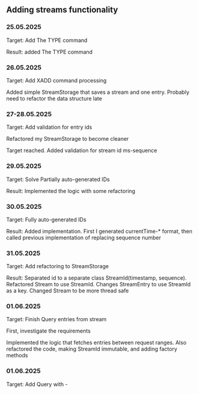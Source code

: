 ## Adding streams functionality

### 25.05.2025
Target: Add The TYPE command

Result: added The TYPE command

### 26.05.2025
Target: Add XADD command processing 

Added simple StreamStorage that saves a stream and one entry. Probably need to refactor the data structure late

### 27-28.05.2025
Target: Add validation for entry ids

Refactored my StreamStorage to become cleaner

Target reached. Added validation for stream id ms-sequence

### 29.05.2025
Target: Solve Partially auto-generated IDs

Result: Implemented the logic with some refactoring

### 30.05.2025
Target: Fully auto-generated IDs

Result: Added implementation. First I generated currentTime-* format, then called previous implementation of replacing sequence number

### 31.05.2025
Target: Add refactoring to StreamStorage

Result: Separated id to a separate class StreamId(timestamp, sequence). Refactored Stream to use StreamId. Changes StreamEntry to use StreamId as a key. Changed Stream to be more thread safe

### 01.06.2025
Target: Finish Query entries from stream

First, investigate the requirements

Implemented the logic that fetches entries between request ranges. Also refactored the code, making StreamId immutable, and adding factory methods

### 01.06.2025
Target: Add Query with -